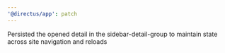 ```yaml
---
'@directus/app': patch
---
```


Persisted the opened detail in the sidebar-detail-group to maintain state across site navigation and reloads
